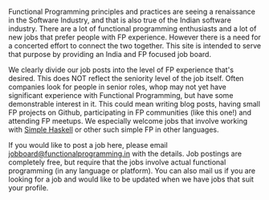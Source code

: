 Functional Programming principles and practices are seeing a renaissance in the Software Industry, and that is also true of the Indian software industry. There are a lot of functional programming enthusiasts and a lot of new jobs that prefer people with FP experience. However there is a need for a concerted effort to connect the two together. This site is intended to serve that purpose by providing an India and FP focused job board.

We clearly divide our job posts into the level of FP experience that's desired. This does NOT reflect the seniority level of the job itself. Often companies look for people in senior roles, whop may not yet have significant experience with Functional Programming, but have some demonstrable interest in it. This could mean writing blog posts, having small FP projects on Github, participating in FP communities (like this one!) and attending FP meetups. We especially welcome jobs that involve working with [Simple Haskell](https://www.simplehaskell.org/) or other such simple FP in other languages.

If you would like to post a job here, please email jobboard@functionalprogramming.in with the details. Job postings are completely free, but require that the jobs involve actual functional programming (in any language or platform). You can also mail us if you are looking for a job and would like to be updated when we have jobs that suit your profile.
